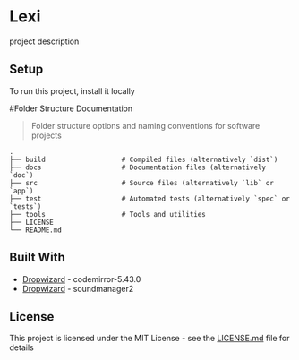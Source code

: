 # Lexi

project description

## Setup
To run this project, install it locally 

#Folder Structure Documentation

> Folder structure options and naming conventions for software projects

    .
    ├── build                   # Compiled files (alternatively `dist`)
    ├── docs                    # Documentation files (alternatively `doc`)
    ├── src                     # Source files (alternatively `lib` or `app`)
    ├── test                    # Automated tests (alternatively `spec` or `tests`)
    ├── tools                   # Tools and utilities
    ├── LICENSE
    └── README.md

## Built With

* [Dropwizard](http://www.dropwizard.io/1.0.2/docs/) - codemirror-5.43.0
* [Dropwizard](http://www.dropwizard.io/1.0.2/docs/) - soundmanager2

## License

This project is licensed under the MIT License - see the [LICENSE.md](LICENSE.md) file for details
